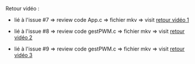 Retour vidéo : 

- lié à l'issue #7 => review code App.c => fichier mkv => 
visit [retour vidéo 1](https://www.swisstransfer.com/d/db6c0cb2-981b-466c-869e-59bb94e7b4eb)


- lié à l'issue #8 => review code gestPWM.c => fichier mkv => 
visit [retour vidéo 2](https://www.swisstransfer.com/d/a14a046e-b33a-47f8-ac0a-11bb50c111f9)

- lié à l'issue #9 => review code gestPWM.c => fichier mkv => 
visit [retour vidéo 3](https://www.swisstransfer.com/d/10c3ba7e-d25d-4c45-bd3d-583f8751390d)
